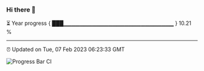 ### Hi there 👋

⏳ Year progress { ███▁▁▁▁▁▁▁▁▁▁▁▁▁▁▁▁▁▁▁▁▁▁▁▁▁▁▁ } 10.21 %

---

⏰ Updated on Tue, 07 Feb 2023 06:23:33 GMT

![Progress Bar CI](https://github.com/ZhaoGui/ZhaoGui/workflows/Progress%20Bar%20CI/badge.svg)
